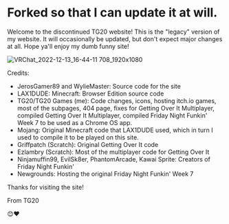 <h1>Forked so that I can update it at will.</h1>

Welcome to the discontinued TG20 website!
This is the "legacy" version of my website. 
It will occasionally be updated, but don't expect major changes at all. Hope ya'll enjoy my dumb funny site!

![VRChat_2022-12-13_16-44-11 708_1920x1080](https://user-images.githubusercontent.com/79722408/207460929-afd1bef8-a6f4-47a6-9224-13126e6db6f4.png)


Credits:
- JerosGamer89 and WylieMaster: Source code for the site
- LAX1DUDE: Minecraft: Browser Edition source code
- TG20/TG20 Games (me): Code changes, icons, hosting itch.io games, most of the subpages, 404 page, fixes for Getting Over It Multiplayer,
compiled Getting Over It Multiplayer, compiled Friday Night Funkin' Week 7 to be used as a Chrome OS app.
- Mojang: Original Minecraft code that LAX1DUDE used, which in turn I used to compile it to be played on this site.
- Griffpatch (Scratch): Original Getting Over It code
- Ezlambry (Scratch): Most of the multiplayer code for Getting Over It
- Ninjamuffin99, EvilSk8er, PhantomArcade, Kawai Sprite: Creators of Friday Night Funkin'
- Newgrounds: Hosting the original Friday Night Funkin' Week 7

Thanks for visiting the site!

From TG20

😊❤
